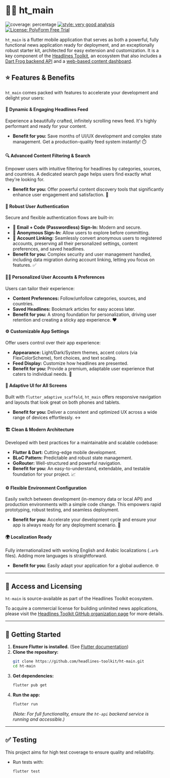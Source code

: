 # 📱✨ ht_main

![coverage: percentage](https://img.shields.io/badge/coverage-XX-green)
[![style: very good analysis](https://img.shields.io/badge/style-very_good_analysis-B22C89.svg)](https://pub.dev/packages/very_good_analysis)
[![License: PolyForm Free Trial](https://img.shields.io/badge/License-PolyForm%20Free%20Trial-blue)](https://polyformproject.org/licenses/free-trial/1.0.0)

`ht_main` is a flutter mobile application that serves as both a powerful, fully functional news application ready for deployment, and an exceptionally robust starter kit, architected for easy extension and customization. It is a key component of the [Headlines Toolkit](https://github.com/headlines-toolkit), an ecosystem that also includes a [Dart Frog backend API](https://github.com/headlines-toolkit/ht-api) and a [web-based content dashboard](https://github.com/headlines-toolkit/ht-dashboard).

## ⭐ Features & Benefits

`ht_main` comes packed with features to accelerate your development and delight your users:

#### 📰 **Dynamic & Engaging Headlines Feed**
Experience a beautifully crafted, infinitely scrolling news feed. It's highly performant and ready for your content.
*   **Benefit for you:** Save months of UI/UX development and complex state management. Get a production-quality feed system instantly! ⏱️

#### 🔍 **Advanced Content Filtering & Search**
Empower users with intuitive filtering for headlines by categories, sources, and countries. A dedicated search page helps users find exactly what they're looking for.
*   **Benefit for you:** Offer powerful content discovery tools that significantly enhance user engagement and satisfaction. 🎯

#### 🔐 **Robust User Authentication**
Secure and flexible authentication flows are built-in:
*   📧 **Email + Code (Passwordless) Sign-In:** Modern and secure.
*   👤 **Anonymous Sign-In:** Allow users to explore before committing.
*   🔗 **Account Linking:** Seamlessly convert anonymous users to registered accounts, preserving all their personalized settings, content preferences, and saved headlines.
*   **Benefit for you:** Complex security and user management handled, including data migration during account linking, letting you focus on features. ✅

#### 🧑‍🎨 **Personalized User Accounts & Preferences**
Users can tailor their experience:
*   **Content Preferences:** Follow/unfollow categories, sources, and countries.
*   **Saved Headlines:** Bookmark articles for easy access later.
*   **Benefit for you:** A strong foundation for personalization, driving user retention and creating a sticky app experience. ❤️

#### ⚙️ **Customizable App Settings**
Offer users control over their app experience:
*   **Appearance:** Light/Dark/System themes, accent colors (via FlexColorScheme), font choices, and text scaling.
*   **Feed Display:** Customize how headlines are presented.
*   **Benefit for you:** Provide a premium, adaptable user experience that caters to individual needs. 🔧

#### 📱 **Adaptive UI for All Screens**
Built with `flutter_adaptive_scaffold`, `ht_main` offers responsive navigation and layouts that look great on both phones and tablets.
*   **Benefit for you:** Deliver a consistent and optimized UX across a wide range of devices effortlessly. ↔️

#### 🏗️ **Clean & Modern Architecture**
Developed with best practices for a maintainable and scalable codebase:
*   **Flutter & Dart:** Cutting-edge mobile development.
*   **BLoC Pattern:** Predictable and robust state management.
*   **GoRouter:** Well-structured and powerful navigation.
*   **Benefit for you:** An easy-to-understand, extendable, and testable foundation for your project. 📈

#### ⚙️ **Flexible Environment Configuration**
Easily switch between development (in-memory data or local API) and production environments with a simple code change. This empowers rapid prototyping, robust testing, and seamless deployment.
*   **Benefit for you:** Accelerate your development cycle and ensure your app is always ready for any deployment scenario. 🚀

#### 🌍 **Localization Ready**
Fully internationalized with working English and Arabic localizations (`.arb` files). Adding more languages is straightforward.
*   **Benefit for you:** Easily adapt your application for a global audience. 🌐

---

## 🔑 Access and Licensing

`ht-main` is source-available as part of the Headlines Toolkit ecosystem.

To acquire a commercial license for building unlimited news applications, please visit 
the [Headlines Toolkit GitHub organization page](https://github.com/headlines-toolkit)
for more details.

---

## 🚀 Getting Started

1.  **Ensure Flutter is installed.** (See [Flutter documentation](https://flutter.dev/docs/get-started/install))
2.  **Clone the repository:**
    ```bash
    git clone https://github.com/headlines-toolkit/ht-main.git
    cd ht-main
    ```
3.  **Get dependencies:**
    ```bash
    flutter pub get
    ```
4.  **Run the app:**
    ```bash
    flutter run
    ```
    *(Note: For full functionality, ensure the `ht-api` backend service is running and accessible.)*

---

## ✅ Testing

This project aims for high test coverage to ensure quality and reliability.

*   Run tests with:
    ```bash
    flutter test
    ```
